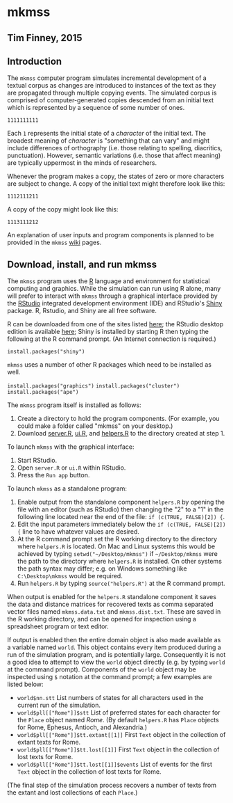 # mkmss

## Tim Finney, 2015

## Introduction

The `mkmss` computer program simulates incremental development of a textual corpus as changes are introduced to instances of the text as they are propagated through multiple copying events. The simulated corpus is comprised of computer-generated copies descended from an initial text which is represented by a sequence of some number of ones.

`1111111111`

Each `1` represents the initial state of a *character* of the initial text. The broadest meaning of *character* is "something that can vary" and might include differences of orthography (i.e. those relating to spelling, diacritics, punctuation). However, semantic variations (i.e. those that affect meaning) are typically uppermost in the minds of researchers. 

Whenever the program makes a copy, the states of zero or more characters are subject to change. A copy of the initial text might therefore look like this:

`1112111211`

A copy of the copy might look like this:

`1113111212`

An explanation of user inputs and program components is planned to be provided in the `mkmss` [wiki](https://github.com/tjfinney/mkmss/wiki) pages.

## Download, install, and run mkmss

The `mkmss` program uses the [R](https://www.r-project.org/) language and environment for statistical computing and graphics. While the simulation can run using R alone, many will prefer to interact with `mkmss` through a graphical interface provided by the [RStudio](https://www.rstudio.com/products/rstudio/) integrated development environment (IDE) and RStudio's [Shiny](http://shiny.rstudio.com/) package. R, Rstudio, and Shiny are all free software.

R can be downloaded from one of the sites listed [here](https://cran.r-project.org/mirrors.html); the RStudio desktop edition is available [here](https://www.rstudio.com/products/rstudio/#Desktop); Shiny is installed by starting R then typing the following at the R command prompt. (An Internet connection is required.)

`install.packages("shiny")`

`mkmss` uses a number of other R packages which need to be installed as well.

`install.packages("graphics")`
`install.packages("cluster")`
`install.packages("ape")`

The `mkmss` program itself is installed as follows:

1. Create a directory to hold the program components. (For example, you could make a folder called "mkmss" on your desktop.)
2. Download [server.R](server.R), [ui.R](ui.R), and [helpers.R](helpers.R) to the directory created at step 1.

To launch `mkmss` with the graphical interface:

1. Start RStudio.
2. Open `server.R` or `ui.R` within RStudio.
3. Press the `Run app` button.

To launch `mkmss` as a standalone program:

1. Enable output from the standalone component `helpers.R` by opening the file with an editor (such as RStudio) then changing the "2" to a "1" in the following line located near the end of the file: `if (c(TRUE, FALSE)[2]) {`.
2. Edit the input parameters immediately below the `if (c(TRUE, FALSE)[2]) {` line to have whatever values are desired.
3. At the R command prompt set the R working directory to the directory where `helpers.R` is located. On Mac and Linux systems this would be achieved by typing `setwd("~/Desktop/mkmss")` if `~/Desktop/mkmss` were the path to the directory where `helpers.R` is installed. On other systems the path syntax may differ; e.g. on Windows something like `C:\Desktop\mkmss` would be required.
4. Run `helpers.R` by typing `source("helpers.R")` at the R command prompt.

When output is enabled for the `helpers.R` standalone component it saves the data and distance matrices for recovered texts as comma separated vector files named `mkmss.data.txt` and `mkmss.dist.txt`. These are saved in the R working directory, and can be opened for inspection using a spreadsheet program or text editor.

If output is enabled then the entire domain object is also made available as a variable named `world`. This object contains every item produced during a run of the simulation program, and is potentially large. Consequently it is not a good idea to attempt to view the `world` object directly (e.g. by typing `world` at the command prompt). Components of the `world` object may be inspected using `$` notation at the command prompt; a few examples are listed below:

* `world$nn.stt` List numbers of states for all characters used in the current run of the simulation.
* `world$pll[["Rome"]]$stt` List of preferred states for each character for the `Place` object named *Rome*. (By default `helpers.R` has `Place` objects for Rome, Ephesus, Antioch, and Alexandria.)
* `world$pll[["Rome"]]$tt.extant[[1]]` First `Text` object in the collection of extant texts for Rome.
* `world$pll[["Rome"]]$tt.lost[[1]]` First `Text` object in the collection of lost texts for Rome.
* `world$pll[["Rome"]]$tt.lost[[1]]$events` List of events for the first `Text` object in the collection of lost texts for Rome.

(The final step of the simulation process recovers a number of texts from the extant and lost collections of each `Place`.)
